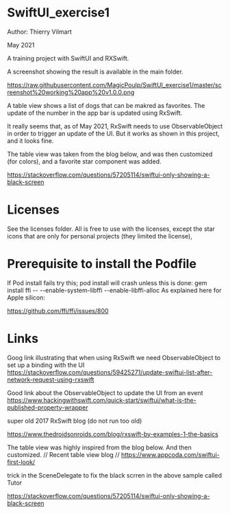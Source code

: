 # SwiftUI_exercise1

Author: Thierry Vilmart

May 2021

A training project with SwiftUI and RXSwift.

A screenshot showing the result is available in the main folder.

https://raw.githubusercontent.com/MagicPoulp/SwiftUI_exercise1/master/screenshot%20working%20app%20v1.0.0.png

A table view shows a list of dogs that can be makred as favorites.
The update of the number in the app bar is updated using RxSwift.

It really seems that, as of May 2021, RxSwift needs to use ObservableObject
in order to trigger an update of the UI. But it works as shown in this project,
and it looks fine.

The table view was taken from the blog below, and was then customized (for colors),
and a favorite star component was added.

https://stackoverflow.com/questions/57205114/swiftui-only-showing-a-black-screen

# Licenses

See the licenses folder. All is free to use with the licenses, except the star icons
that are only for personal projects (they limited the license),

# Prerequisite to install the Podfile

If Pod install fails try this;
pod install will crash unless this is done:
gem install ffi -- --enable-system-libffi --enable-libffi-alloc
As explained here for Apple silicon:

https://github.com/ffi/ffi/issues/800

# Links

Goog link illustrating that when using RxSwift we need ObservableObject to set up a binding with the UI
https://stackoverflow.com/questions/59425271/update-swiftui-list-after-network-request-using-rxswift

Good link about the ObservableObject to update the UI from an event
https://www.hackingwithswift.com/quick-start/swiftui/what-is-the-published-property-wrapper

super old 2017 RxSwift blog (do not run too old)

https://www.thedroidsonroids.com/blog/rxswift-by-examples-1-the-basics

The table view was highly inspired from the blog below. And then customized.
// Recent table view blog
// https://www.appcoda.com/swiftui-first-look/

trick in the SceneDelegate to fix the black scrren in the above sample called Tutor

https://stackoverflow.com/questions/57205114/swiftui-only-showing-a-black-screen
